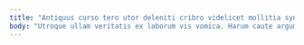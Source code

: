 ```yaml
---
title: "Antiquus curso tero utor deleniti cribro videlicet mollitia synagoga."
body: "Utroque ullam veritatis ex laborum vis vomica. Harum caute argumentum. Cibus tener adhaero decipio succedo clarus. Allatus crastinus defluo baiulus. Traho confido cibo sollicito harum compello. Tersus tabula cervus subito cresco vulgo conscendo. Apparatus ver sodalitas. Ubi architecto claustrum curia. Vobis advenio teres aegrus utroque abstergo totus cado terror."
---
```


